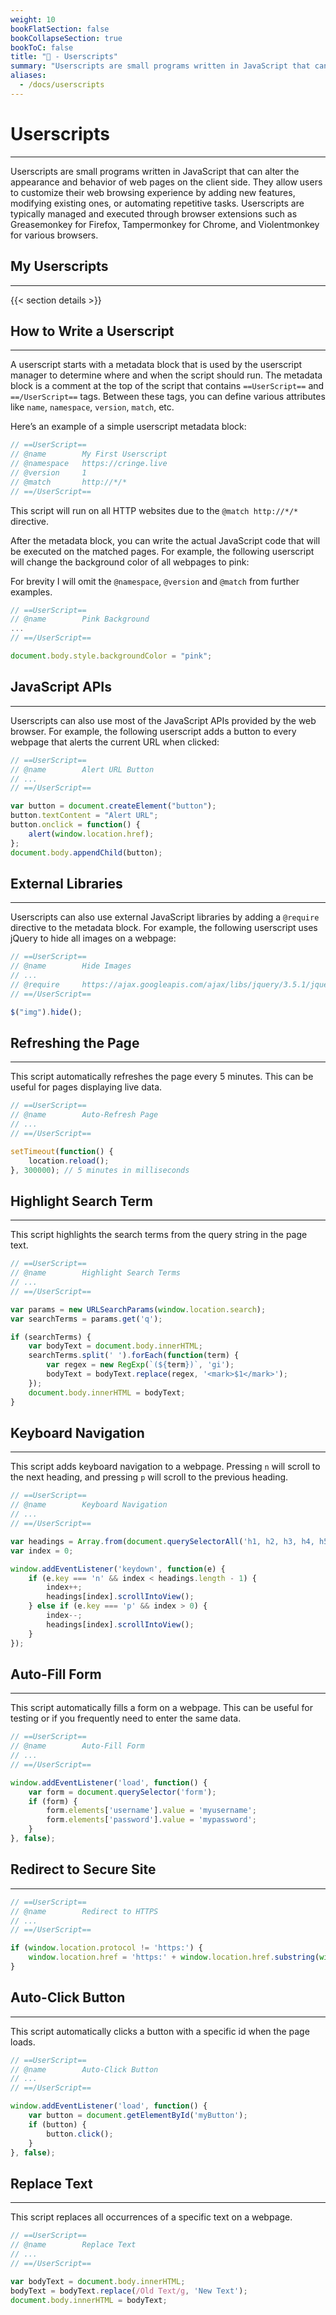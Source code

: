 ```yaml
---
weight: 10
bookFlatSection: false
bookCollapseSection: true
bookToC: false
title: "📜 - Userscripts"
summary: "Userscripts are small programs written in JavaScript that can alter the appearance and behavior of web pages on the client side."
aliases:
  - /docs/userscripts
---
```


<!--markdownlint-disable MD025  -->

# Userscripts

---

Userscripts are small programs written in JavaScript that can alter the appearance and behavior of web pages on the client side. They allow users to customize their web browsing experience by adding new features, modifying existing ones, or automating repetitive tasks. Userscripts are typically managed and executed through browser extensions such as Greasemonkey for Firefox, Tampermonkey for Chrome, and Violentmonkey for various browsers.

## My Userscripts

---

{{< section details >}}

## How to Write a Userscript

---

A userscript starts with a metadata block that is used by the userscript manager to determine where and when the script should run. The metadata block is a comment at the top of the script that contains `==UserScript==` and `==/UserScript==` tags. Between these tags, you can define various attributes like `name`, `namespace`, `version`, `match`, etc.

Here’s an example of a simple userscript metadata block:

```js
// ==UserScript==
// @name        My First Userscript
// @namespace   https://cringe.live
// @version     1
// @match       http://*/*
// ==/UserScript==
```

This script will run on all HTTP websites due to the `@match http://*/*` directive.

After the metadata block, you can write the actual JavaScript code that will be executed on the matched pages. For example, the following userscript will change the background color of all webpages to pink:

For brevity I will omit the `@namespace`, `@version` and `@match` from further examples.

```js
// ==UserScript==
// @name        Pink Background
...
// ==/UserScript==

document.body.style.backgroundColor = "pink";
```

## JavaScript APIs

---

Userscripts can also use most of the JavaScript APIs provided by the web browser. For example, the following userscript adds a button to every webpage that alerts the current URL when clicked:

```js
// ==UserScript==
// @name        Alert URL Button
// ...
// ==/UserScript==

var button = document.createElement("button");
button.textContent = "Alert URL";
button.onclick = function() {
    alert(window.location.href);
};
document.body.appendChild(button);
```

## External Libraries

---

Userscripts can also use external JavaScript libraries by adding a `@require` directive to the metadata block. For example, the following userscript uses jQuery to hide all images on a webpage:

```js
// ==UserScript==
// @name        Hide Images
// ...
// @require     https://ajax.googleapis.com/ajax/libs/jquery/3.5.1/jquery.min.js
// ==/UserScript==

$("img").hide();
```

## Refreshing the Page

---

This script automatically refreshes the page every 5 minutes. This can be useful for pages displaying live data.

```js
// ==UserScript==
// @name        Auto-Refresh Page
// ...
// ==/UserScript==

setTimeout(function() {
    location.reload();
}, 300000); // 5 minutes in milliseconds
```

## Highlight Search Term

---

This script highlights the search terms from the query string in the page text.

```js
// ==UserScript==
// @name        Highlight Search Terms
// ...
// ==/UserScript==

var params = new URLSearchParams(window.location.search);
var searchTerms = params.get('q');

if (searchTerms) {
    var bodyText = document.body.innerHTML;
    searchTerms.split(' ').forEach(function(term) {
        var regex = new RegExp(`(${term})`, 'gi');
        bodyText = bodyText.replace(regex, '<mark>$1</mark>');
    });
    document.body.innerHTML = bodyText;
}
```

## Keyboard Navigation

---

This script adds keyboard navigation to a webpage. Pressing `n` will scroll to the next heading, and pressing `p` will scroll to the previous heading.

```js
// ==UserScript==
// @name        Keyboard Navigation
// ...
// ==/UserScript==

var headings = Array.from(document.querySelectorAll('h1, h2, h3, h4, h5, h6'));
var index = 0;

window.addEventListener('keydown', function(e) {
    if (e.key === 'n' && index < headings.length - 1) {
        index++;
        headings[index].scrollIntoView();
    } else if (e.key === 'p' && index > 0) {
        index--;
        headings[index].scrollIntoView();
    }
});
```

## Auto-Fill Form

---

This script automatically fills a form on a webpage. This can be useful for testing or if you frequently need to enter the same data.

```js
// ==UserScript==
// @name        Auto-Fill Form
// ...
// ==/UserScript==

window.addEventListener('load', function() {
    var form = document.querySelector('form');
    if (form) {
        form.elements['username'].value = 'myusername';
        form.elements['password'].value = 'mypassword';
    }
}, false);
```

## Redirect to Secure Site

---

```js
// ==UserScript==
// @name        Redirect to HTTPS
// ...
// ==/UserScript==

if (window.location.protocol != 'https:') {
    window.location.href = 'https:' + window.location.href.substring(window.location.protocol.length);
}
```

## Auto-Click Button

---

This script automatically clicks a button with a specific id when the page loads.

```js
// ==UserScript==
// @name        Auto-Click Button
// ...
// ==/UserScript==

window.addEventListener('load', function() {
    var button = document.getElementById('myButton');
    if (button) {
        button.click();
    }
}, false);
```

## Replace Text

---

This script replaces all occurrences of a specific text on a webpage.

```js
// ==UserScript==
// @name        Replace Text
// ...
// ==/UserScript==

var bodyText = document.body.innerHTML;
bodyText = bodyText.replace(/Old Text/g, 'New Text');
document.body.innerHTML = bodyText;
```
